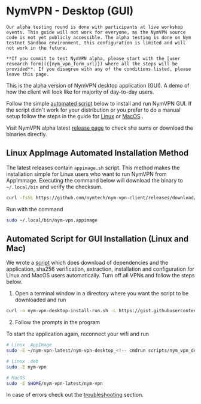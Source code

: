 # NymVPN - Desktop (GUI)

```admonish info
Our alpha testing round is done with participants at live workshop events. This guide will not work for everyone, as the NymVPN source code is not yet publicly accessible. The alpha testing is done on Nym testnet Sandbox environment, this configuration is limited and will not work in the future.

**If you commit to test NymVPN alpha, please start with the [user research form]({{nym_vpn_form_url}}) where all the steps will be provided**. If you disagree with any of the conditions listed, please leave this page.
```

This is the alpha version of NymVPN desktop application (GUI). A demo of how the client will look like for majority of day-to-day users.

Follow the simple [automated script](#automated-script-for-gui-installation) below to install and run NymVPN GUI. If the script didn't work for your distribution or you prefer to do a manual setup follow the steps in the guide for [Linux](gui-linux.md) or [MacOS](gui-mac.md) .

Visit NymVPN alpha latest [release page]({{nym_vpn_releases}}) to check sha sums or download the binaries directly.

## Linux AppImage Automated Installation Method

The latest releases contain `appimage.sh` script. This method makes the installation simple for Linux users who want to run NymVPN from AppImmage. Executing the command below will download the binary to `~/.local/bin` and verify the checksum.
```sh
curl -fsSL https://github.com/nymtech/nym-vpn-client/releases/download/nym-vpn-desktop-v<!-- cmdrun scripts/nym_vpn_desktop_version.sh -->/appimage.sh | bash
```

Run with the command
```sh
sudo ~/.local/bin/nym-vpn.appimage
```

## Automated Script for GUI Installation (Linux and Mac)

We wrote a [script](https://gist.github.com/tommyv1987/7d210d4daa8f7abc61f9a696d0321f19) which does download of dependencies and the application, sha256 verification, extraction, installation and configuration for Linux and MacOS users automatically. Turn off all VPNs and follow the steps below.

1. Open a terminal window in a directory where you want the script to be downloaded and run
```sh
curl -o nym-vpn-desktop-install-run.sh -L https://gist.githubusercontent.com/tommyv1987/7d210d4daa8f7abc61f9a696d0321f19/raw/939ac8d0afed69f43739b9cf2e5728454ea2c437/nym-vpn-client-install-run.sh && chmod u+x nym-vpn-desktop-install-run.sh && sudo -E ./nym-vpn-desktop-install-run.sh
```

2. Follow the prompts in the program

To start the application again, reconnect your wifi and run
```sh
# Linux .AppImage
sudo -E ~/nym-vpn-latest/nym-vpn-desktop_<!-- cmdrun scripts/nym_vpn_desktop_version.sh -->_ubuntu-22.04_x86_64/nym-vpn_<!-- cmdrun scripts/nym_vpn_desktop_version.sh -->_amd64.AppImage

# Linux .deb
sudo -E nym-vpn

# MacOS
sudo -E $HOME/nym-vpn-latest/nym-vpn
```

In case of errors check out the [troubleshooting](troubleshooting.md#running-gui-failed-due-to-toml-parse-error) section.
